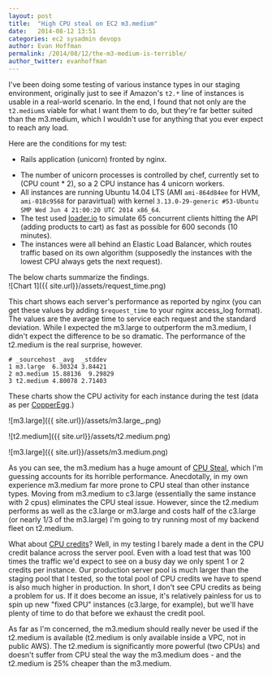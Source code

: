 ```yaml
---
layout: post
title:  "High CPU steal on EC2 m3.medium"
date:   2014-08-12 13:51
categories: ec2 sysadmin devops
author: Evan Hoffman
permalink: /2014/08/12/the-m3-medium-is-terrible/
author_twitter: evanhoffman
---
```


I've been doing some testing of various instance types in our staging environment, originally just to see if Amazon's `t2.*` line of instances is usable in a real-world scenario.  In the end, I found that not only are the `t2.medium`s viable for what I want them to do, but they're far better suited than the m3.medium, which I wouldn't use for anything that you ever expect to reach any load.  

Here are the conditions for my test:

* Rails application (unicorn) fronted by nginx. 
+   The number of unicorn processes is controlled by chef, currently set to (CPU count * 2), so a 2 CPU instance has 4 unicorn workers.
+   All instances are running Ubuntu 14.04 LTS (AMI `ami-864d84ee` for HVM, `ami-018c9568` for paravirtual) with kernel `3.13.0-29-generic #53-Ubuntu SMP Wed Jun 4 21:00:20 UTC 2014 x86_64`.
+   The test used [loader.io](http://loader.io) to simulate 65 concurrent clients hitting the API (adding products to cart) as fast as possible for 600 seconds (10 minutes).
+   The instances were all behind an Elastic Load Balancer, which routes traffic based on its own algorithm (supposedly the instances with the lowest CPU always gets the next request).

The below charts summarize the findings.  
![Chart 1]({{ site.url}}/assets/request_time.png)

This chart shows each server's performance as reported by nginx (you can get these values by adding `$request_time` to your nginx access_log format).  The values are the average time to service each request and the standard deviation.  While I expected the m3.large to outperform the m3.medium, I didn't expect the difference to be so dramatic.  The performance of the t2.medium is the real surprise, however.

    # _sourcehost _avg  _stddev
    1 m3.large  6.30324 3.84421
    2 m3.medium 15.88136  9.29829
    3 t2.medium 4.80078 2.71403

These charts show the CPU activity for each instance during the test (data as per [CopperEgg](http://www.copperegg.com/).)  

![m3.large]({{ site.url}}/assets/m3.large_.png)

![t2.medium]({{ site.url}}/assets/t2.medium.png)

![m3.large]({{ site.url}}/assets/m3.medium.png)

As you can see, the m3.medium has a huge amount of [CPU Steal](http://blog.scoutapp.com/articles/2013/07/25/understanding-cpu-steal-time-when-should-you-be-worried), which I'm guessing accounts for its horrible performance.  Anecdotally, in my own experience m3.medium far more prone to CPU steal than other instance types.  Moving from m3.medium to c3.large (essentially the same instance with 2 cpus) eliminates the CPU steal issue.  However, since the t2.medium performs as well as the c3.large or m3.large and costs half of the c3.large (or nearly 1/3 of the m3.large) I'm going to try running most of my backend fleet on t2.medium.  

What about [CPU credits](http://aws.amazon.com/blogs/aws/low-cost-burstable-ec2-instances/)?  Well, in my testing I barely made a dent in the CPU credit balance across the server pool.  Even with a load test that was 100 times the traffic we'd expect to see on a busy day we only spent 1 or 2 credits per instance.  Our production server pool is much larger than the staging pool that I tested, so the total pool of CPU credits we have to spend is also much higher in production.  In short, I don't see CPU credits as being a problem for us.  If it does become an issue, it's relatively painless for us to spin up new "fixed CPU" instances (c3.large, for example), but we'll have plenty of time to do that before we exhaust the credit pool.

As far as I'm concerned, the m3.medium should really never be used if the t2.medium is available (t2.medium is only available inside a VPC, not in public AWS).  The t2.medium is significantly more powerful (two CPUs) and doesn't suffer from CPU steal the way the m3.medium does - and the t2.medium is 25% cheaper than the m3.medium.

